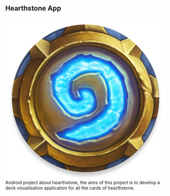 Hearthstone App
---
![logo app](/hearthstone_app/app/src/main/ic_hs-web.png "logo app")
Android project about hearthstone, the aims of this project is to develop a deck visualisation application for all the cards of hearthstone.
